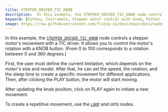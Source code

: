 ```yaml
---
title: STEPPER_DRIVER_TIC_KNOB
description:  In this example, the STEPPER_DRIVER_TIC_KNOB node controls a stepper motor movement with a TIC driver. It allows you to control the motor's rotation with a KNOB button. From 0 to 100 corresponds to a rotation between 0 and 360 degrees.
keyword: [Python, Instrument, Stepper motor control with knob, Python integration with stepper driver, Motion control and automation, Python"-"based stepper motor control, Stepper motor driver integration, Accurate motor movement with Python, Enhance motion control with knob, Streamline motor automation, Precise motor control using Python, Python control of stepper driver TIC with knob]
image: https://raw.githubusercontent.com/flojoy-ai/docs/main/docs/nodes/INSTRUMENTS/STEPPER_MOTOR/STEPPER_DRIVER_TIC_KNOB/examples/EX1/output.jpeg
---
```


In this example, the [`STEPPER_DRIVER_TIC_KNOB`](https://github.com/flojoy-io/nodes/blob/main/INSTRUMENTS/STEPPER_MOTOR/STEPPER_DRIVER_TIC_KNOB/STEPPER_DRIVER_TIC_KNOB.py) node controls a stepper motor's movement with a TIC driver. It allows you to control the motor's rotation with a KNOB button. (From 0 to 100 corresponds to a rotation between 0 and 360 degrees.)

First, the user must define the current limitation, which depends on the motor's size and model. After that, he can set the speed, the rotation, and the sleep time to create a specific movement for different applications. Then, after clicking the PLAY button, the motor will start moving.

After updating the knob position, click on PLAY again to initiate a new movement.

To create a repetitive movement, use the [`LOOP`](https://github.com/flojoy-io/nodes/blob/main/LOGIC_GATES/LOOPS/LOOP/LOOP.py) and `GOTO` nodes. 